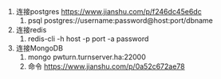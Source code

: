1. 连接postgres https://www.jianshu.com/p/f246dc45e6dc
   1. psql postgres://username:password@host:port/dbname
2. 连接redis
   1. redis-cli -h host -p port -a password
3. 连接MongoDB
   1. mongo pwturn.turnserver.ha:22000
   2. 命令 https://www.jianshu.com/p/0a52c672ae78
